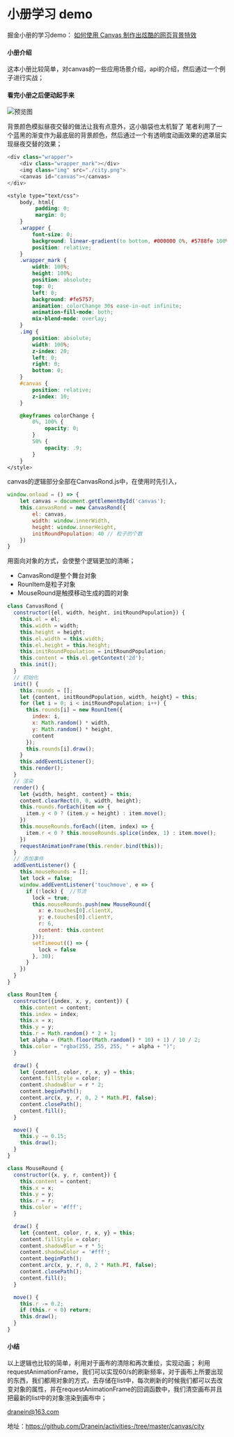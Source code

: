# 小册学习  demo
掘金小册的学习demo： [如何使用 Canvas 制作出炫酷的网页背景特效](https://juejin.im/book/5a0ab8e2f265da43111fbab2)

#### 小册介绍
这本小册比较简单，对canvas的一些应用场景介绍，api的介绍，然后通过一个例子进行实战；

#### 看完小册之后便动起手来
![预览图](/city.gif)

背景颜色模拟昼夜交替的做法让我有点意外，这小脑袋也太机智了
笔者利用了一个蓝黑的渐变作为最底层的背景颜色，然后通过一个有透明度动画效果的遮罩层实现昼夜交替的效果；

```javascript
<div class="wrapper">
    <div class="wrapper_mark"></div>
    <img class="img" src="./city.png">
    <canvas id="canvas"></canvas>
</div>
```

```css
<style type="text/css">
    body, html{
         padding: 0;
         margin: 0;
    }
    .wrapper {
        font-size: 0;
        background: linear-gradient(to bottom, #000000 0%, #5788fe 100%);
        position: relative;
    }
    .wrapper_mark {
        width: 100%;
        height: 100%;
        position: absolute;
        top: 0;
        left: 0;
        background: #fe5757;
        animation: colorChange 30s ease-in-out infinite;
        animation-fill-mode: both;
        mix-blend-mode: overlay;
    }
    .img {
        position: absolute;
        width: 100%;
        z-index: 20;
        left: 0;
        right: 0;
        bottom: 0;
    }
    #canvas {
        position: relative;
        z-index: 10;
    }

    @keyframes colorChange {
        0%, 100% {
            opacity: 0;
        }
        50% {
            opacity: .9;
        }
    }
</style>
```
canvas的逻辑部分全部在CanvasRond.js中，在使用时先引入，



```javascript
window.onload = () => {
    let canvas = document.getElementById('canvas');
    this.canvasRond = new CanvasRond({
        el: canvas,
        width: window.innerWidth,
        height: window.innerHeight,
        initRoundPopulation: 40 // 粒子的个数
    })
}
```

用面向对象的方式，会使整个逻辑更加的清晰；
* CanvasRond是整个舞台对象
* RounItem是粒子对象
* MouseRound是触摸移动生成的圆的对象

```javascript
class CanvasRond {
  constructor({el, width, height, initRoundPopulation}) {
    this.el = el;
    this.width = width;
    this.height = height;
    this.el.width = this.width;
    this.el.height = this.height;
    this.initRoundPopulation = initRoundPopulation;
    this.content = this.el.getContext('2d');
    this.init();
  }
  // 初始化
  init() {
    this.rounds = [];
    let {content, initRoundPopulation, width, height} = this;
    for (let i = 0; i < initRoundPopulation; i++) {
      this.rounds[i] = new RounItem({
        index: i,
        x: Math.random() * width,
        y: Math.random() * height,
        content
      });
      this.rounds[i].draw();
    }
    this.addEventListener();
    this.render();
  }
  // 渲染
  render() {
    let {width, height, content} = this;
    content.clearRect(0, 0, width, height);
    this.rounds.forEach(item => {
      item.y < 0 ? (item.y = height) : item.move();
    })
    this.mouseRounds.forEach((item, index) => {
      item.r < 0 ? this.mouseRounds.splice(index, 1) : item.move();
    })
    requestAnimationFrame(this.render.bind(this));
  }
  // 添加事件
  addEventListener() {
    this.mouseRounds = [];
    let lock = false;
    window.addEventListener('touchmove', e => {
      if (!lock) {  //节流
        lock = true;
        this.mouseRounds.push(new MouseRound({
          x: e.touches[0].clientX,
          y: e.touches[0].clientY,
          r: 6,
          content: this.content
        }));
        setTimeout(() => {
          lock = false
        }, 30);
      }
    })
  }
}

class RounItem {
  constructor({index, x, y, content}) {
    this.content = content;
    this.index = index;
    this.x = x;
    this.y = y;
    this.r = Math.random() * 2 + 1;
    let alpha = (Math.floor(Math.random() * 10) + 1) / 10 / 2;
    this.color = "rgba(255, 255, 255, " + alpha + ")";
  }

  draw() {
    let {content, color, r, x, y} = this;
    content.fillStyle = color;
    content.shadowBlur = r * 2;
    content.beginPath();
    content.arc(x, y, r, 0, 2 * Math.PI, false);
    content.closePath();
    content.fill();
  }

  move() {
    this.y -= 0.15;
    this.draw();
  }
}

class MouseRound {
  constructor({x, y, r, content}) {
    this.content = content;
    this.x = x;
    this.y = y;
    this.r = r;
    this.color = '#fff';
  }

  draw() {
    let {content, color, r, x, y} = this;
    content.fillStyle = color;
    content.shadowBlur = r * 5;
    content.shadowColor = '#fff';
    content.beginPath();
    content.arc(x, y, r, 0, 2 * Math.PI, false);
    content.closePath();
    content.fill();
  }

  move() {
    this.r -= 0.2;
    if (this.r < 0) return;
    this.draw();
  }
}
```

#### 小结
以上逻辑也比较的简单，利用对于画布的清除和再次重绘，实现动画；
利用requestAnimationFrame，我们可以实现60/s的刷新频率，对于画布上所要出现的东西，我们都用对象的方式，去存储在list中，每次刷新的时候我们都可以去改变对象的属性，并在requestAnimationFrame的回调函数中，我们清空画布并且把最新的list中的对象渲染到画布中；

dranein@163.com

地址：https://github.com/Dranein/activities-/tree/master/canvas/city